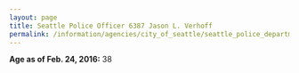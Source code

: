 ```yaml
---
layout: page
title: Seattle Police Officer 6387 Jason L. Verhoff
permalink: /information/agencies/city_of_seattle/seattle_police_department/copbook/6387/
---
```


**Age as of Feb. 24, 2016:** 38
